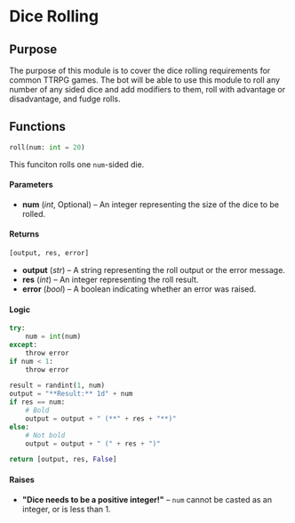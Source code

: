 # Dice Rolling

## Purpose
The purpose of this module is to cover the dice rolling requirements for common TTRPG games. The bot will be able to use this module to roll any number of any sided dice and add modifiers to them, roll with advantage or disadvantage, and fudge rolls.  

## Functions
```python
roll(num: int = 20)
```  

This funciton rolls one `num`-sided die.   

#### Parameters
- **num** (*int*, Optional) – An integer representing the size of the dice to be rolled.

#### Returns
```python
[output, res, error]
```  
- **output** (*str*) – A string representing the roll output or the error message.
- **res** (*int*) – An integer representing the roll result.
- **error** (*bool*) – A boolean indicating whether an error was raised.

#### Logic
```python
try:
    num = int(num)
except:
    throw error
if num < 1:
    throw error

result = randint(1, num)
output = "**Result:** 1d" + num
if res == num:
    # Bold
    output = output + " (**" + res + "**)"
else:
    # Not bold
    output = output + " (" + res + ")"

return [output, res, False]
```  

#### Raises
- **"Dice needs to be a positive integer!"** – `num` cannot be casted as an integer, or is less than 1.
